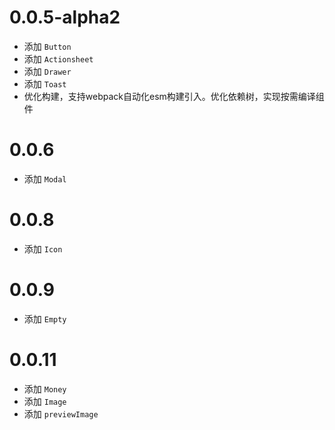 # 0.0.5-alpha2
 - 添加 `Button`
 - 添加 `Actionsheet`
 - 添加 `Drawer`
 - 添加 `Toast`
 - 优化构建，支持webpack自动化esm构建引入。优化依赖树，实现按需编译组件


# 0.0.6
 - 添加 `Modal`


# 0.0.8
 - 添加 `Icon`

 # 0.0.9
 - 添加 `Empty`

 # 0.0.11
 - 添加 `Money`
 - 添加 `Image`
 - 添加 `previewImage`
